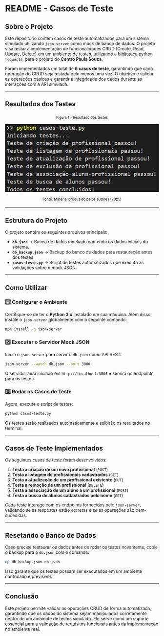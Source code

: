 # README - Casos de Teste

## Sobre o Projeto
Este repositório contém casos de teste automatizados para um sistema simulado utilizando `json-server` como mock de banco de dados. O projeto visa testar a implementação de funcionalidades CRUD (Create, Read, Update, Delete) em um ambiente de testes, utilizando a biblioteca python `requests`, para o projeto do **Centro Paula Souza**.

Foram implementados um total de **6 casos de teste**, garantindo que cada operação do CRUD seja testada pelo menos uma vez. O objetivo é validar as operações básicas e garantir a integridade dos dados durante as interações com a API simulada.

---

## Resultados dos Testes

<div align="center">

<sub>Figura 1 - Resultado dos testes</sub><br>

![image](documentos/img/resultadosTeste.jpg)

<sup>Fonte: Material produzido pelos autores (2025) </sup>
</div>

---

## Estrutura do Projeto
O projeto contém os seguintes arquivos principais:

- **`db.json`** → Banco de dados mockado contendo os dados iniciais do sistema.
- **`db_backup.json`** → Backup do banco de dados para restauração antes dos testes.
- **`casos-teste.py`** → Script de testes automatizados que executa as validações sobre o mock JSON.

---

## Como Utilizar
### 1️⃣ Configurar o Ambiente
Certifique-se de ter o **Python 3.x** instalado em sua máquina. Além disso, instale o `json-server` globalmente com o seguinte comando:
```sh
npm install -g json-server
```

### 2️⃣ Executar o Servidor Mock JSON
Inicie o `json-server` para servir o `db.json` como API REST:
```sh
json-server --watch db.json --port 3000
```
O servidor será iniciado em `http://localhost:3000` e servirá os endpoints para os testes.

### 3️⃣ Rodar os Casos de Teste
Agora, execute o script de testes:
```sh
python casos-teste.py
```
Os testes serão realizados automaticamente e exibirão os resultados no terminal.

---

## Casos de Teste Implementados
Os seguintes casos de teste foram desenvolvidos:

1. **Testa a criação de um novo profissional** (`POST`)
2. **Testa a listagem de profissionais cadastrados** (`GET`)
3. **Testa a atualização de um profissional existente** (`PUT`)
4. **Testa a remoção de um profissional** (`DELETE`)
5. **Testa a associação de um aluno a um profissional** (`POST`)
6. **Testa a busca de alunos cadastrados pelo nome** (`GET`)

Cada teste interage com os endpoints fornecidos pelo `json-server`, validando se as respostas estão corretas e se as operações são bem-sucedidas.

---

## Resetando o Banco de Dados
Caso precise restaurar os dados antes de rodar os testes novamente, copie o backup para o `db.json` com o comando:
```sh
cp db_backup.json db.json
```
Isso garante que os testes possam ser executados em um ambiente controlado e previsível.

---

## Conclusão
Este projeto permite validar as operações CRUD de forma automatizada, garantindo que os dados do sistema sejam manipulados corretamente dentro de um ambiente de testes simulado. Ele serve como um suporte essencial para a validação de requisitos funcionais antes da implementação no ambiente real.

